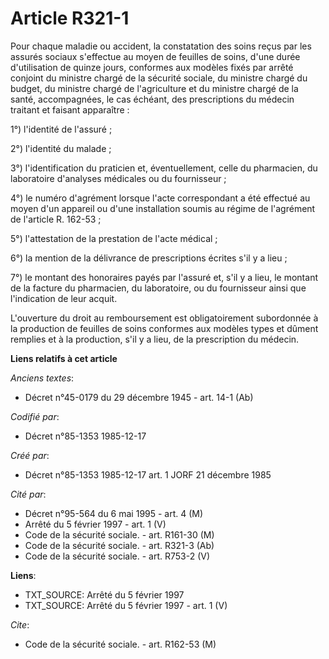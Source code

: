 # Article R321-1

Pour chaque maladie ou accident, la constatation des soins reçus par les assurés sociaux s'effectue au moyen de feuilles de
soins, d'une durée d'utilisation de quinze jours, conformes aux modèles fixés par arrêté conjoint du ministre chargé de la
sécurité sociale, du ministre chargé du budget, du ministre chargé de l'agriculture et du ministre chargé de la santé,
accompagnées, le cas échéant, des prescriptions du médecin traitant et faisant apparaître :

1°) l'identité de l'assuré ; 

2°) l'identité du malade ; 

3°) l'identification du praticien et, éventuellement, celle du pharmacien, du laboratoire d'analyses médicales ou du
fournisseur ; 

4°) le numéro d'agrément lorsque l'acte correspondant a été effectué au moyen d'un appareil ou d'une installation soumis au
régime de l'agrément de l'article R. 162-53 ; 

5°) l'attestation de la prestation de l'acte médical ; 

6°) la mention de la délivrance de prescriptions écrites s'il y a lieu ; 

7°) le montant des honoraires payés par l'assuré et, s'il y a lieu, le montant de la facture du pharmacien, du laboratoire,
ou du fournisseur ainsi que l'indication de leur acquit. 

L'ouverture du droit au remboursement est obligatoirement subordonnée à la production de feuilles de soins conformes aux
modèles types et dûment remplies et à la production, s'il y a lieu, de la prescription du médecin.

**Liens relatifs à cet article**

_Anciens textes_:

  - Décret n°45-0179 du 29 décembre 1945 - art. 14-1 (Ab)

_Codifié par_:

  - Décret n°85-1353 1985-12-17

_Créé par_:

  - Décret n°85-1353 1985-12-17 art. 1 JORF 21 décembre 1985

_Cité par_:

  - Décret n°95-564 du 6 mai 1995 - art. 4 (M)
  - Arrêté du 5 février 1997 - art. 1 (V)
  - Code de la sécurité sociale. - art. R161-30 (M)
  - Code de la sécurité sociale. - art. R321-3 (Ab)
  - Code de la sécurité sociale. - art. R753-2 (V)

**Liens**:

  - TXT_SOURCE: Arrêté du 5 février 1997
  - TXT_SOURCE: Arrêté du 5 février 1997 - art. 1 (V)

_Cite_:

  - Code de la sécurité sociale. - art. R162-53 (M)

